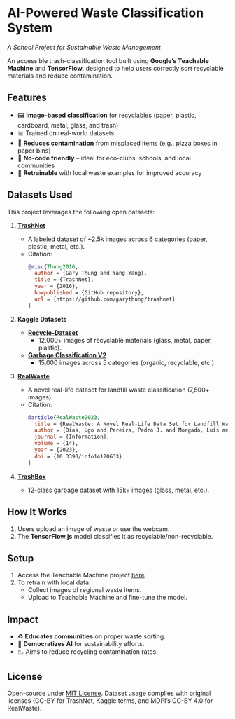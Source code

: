 # AI-Powered Waste Classification System
*A School Project for Sustainable Waste Management*  

An accessible trash-classification tool built using **Google’s Teachable Machine** and **TensorFlow**, designed to help users correctly sort recyclable materials and reduce contamination.
## Features
- 🖼️ **Image-based classification** for recyclables (paper, plastic, cardboard, metal, glass, and trash)  
- 📊 Trained on real-world datasets 
- 🚫 **Reduces contamination** from misplaced items (e.g., pizza boxes in paper bins)  
- 🌱 **No-code friendly** – ideal for eco-clubs, schools, and local communities  
- 🔄 **Retrainable** with local waste examples for improved accuracy  

## Datasets Used
This project leverages the following open datasets:

1. **[TrashNet](https://github.com/garythung/trashnet)**  
   - A labeled dataset of ~2.5k images across 6 categories (paper, plastic, metal, etc.).  
   - Citation:  
     ```bibtex
     @misc{Thung2016,
       author = {Gary Thung and Yang Yang},
       title = {TrashNet},
       year = {2016},
       howpublished = {GitHub repository},
       url = {https://github.com/garythung/trashnet}
     }
     ```

2. **Kaggle Datasets**  
   - **[Recycle-Dataset](https://www.kaggle.com/datasets/kandatiharshavardhan/recycle-dataset/data)**  
     - 12,000+ images of recyclable materials (glass, metal, paper, plastic).  
   - **[Garbage Classification V2](https://www.kaggle.com/datasets/sumn2u/garbage-classification-v2/data)**  
     - 15,000 images across 5 categories (organic, recyclable, etc.).  

3. **[RealWaste](https://www.mdpi.com/2078-2489/14/12/633)**  
   - A novel real-life dataset for landfill waste classification (7,500+ images).  
   - Citation:  
     ```bibtex
     @article{RealWaste2023,
       title = {RealWaste: A Novel Real-Life Data Set for Landfill Waste Classification Using Deep Learning},
       author = {Dias, Ugo and Pereira, Pedro J. and Morgado, Luís and Santos, Luís},
       journal = {Information},
       volume = {14},
       year = {2023},
       doi = {10.3390/info14120633}
     }
     ```
4. **[TrashBox](https://www.kaggle.com/datasets/asdasdasasdas/garbage-classification)**  
   - 12-class garbage dataset with 15k+ images (glass, metal, etc.).  

## How It Works
1. Users upload an image of waste or use the webcam.  
2. The **TensorFlow.js** model classifies it as recyclable/non-recyclable.  

## Setup
1. Access the Teachable Machine project [here](#https://23021199.github.io/No-More-Guess-Work/).  
2. To retrain with local data:  
   - Collect images of regional waste items.  
   - Upload to Teachable Machine and fine-tune the model.  

## Impact
- ♻️ **Educates communities** on proper waste sorting.  
- 🤖 **Democratizes AI** for sustainability efforts.  
- 📉 Aims to reduce recycling contamination rates.  

## License
Open-source under [MIT License](LICENSE). Dataset usage complies with original licenses (CC-BY for TrashNet, Kaggle terms, and MDPI’s CC-BY 4.0 for RealWaste).  

